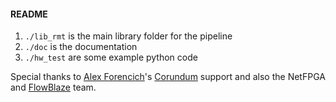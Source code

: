 #### README

1. `./lib_rmt` is the main library folder for the pipeline
2. `./doc` is the documentation
3. `./hw_test` are some example python code

Special thanks to [Alex Forencich](https://github.com/alexforencich)'s [Corundum](https://github.com/corundum/corundum) support and also the NetFPGA and [FlowBlaze](https://github.com/axbryd/FlowBlaze) team.

